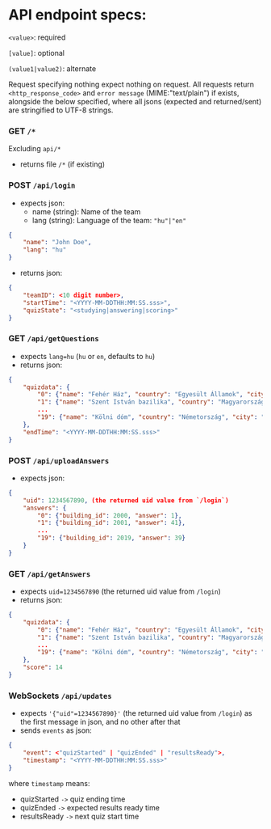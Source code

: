 # API endpoint specs:

`<value>`: required

`[value]`: optional

`(value1|value2)`: alternate


Request specifying nothing expect nothing on request.
All requests return `<http_response_code>` and `error message` (MIME:"text/plain") if exists, alongside the below specified, where all jsons (expected and returned/sent) are stringified to UTF-8 strings.


### GET `/*`
Excluding `api/*`
- returns file `/*` (if existing)

### POST `/api/login`
- expects json:
  - name (string): Name of the team
  - lang (string): Language of the team: `"hu"|"en"`
```json
{
    "name": "John Doe",
    "lang": "hu"
}
```
- returns json:
```json
{
    "teamID": <10 digit number>,
    "startTime": "<YYYY-MM-DDTHH:MM:SS.sss>",
    "quizState": "<studying|answering|scoring>"
}
```

### GET `/api/getQuestions`
- expects `lang=hu` (`hu` or `en`, defaults to `hu`)
- returns json:
```json
{
    "quizdata": {
        "0": {"name": "Fehér Ház", "country": "Egyesült Államok", "city": "Washington", "building_id": 2000},
        "1": {"name": "Szent István bazilika", "country": "Magyarország", "city": "Budapest", "building_id": 2001},
        ...
        "19": {"name": "Kölni dóm", "country": "Németország", "city": "Köln", "building_id": 2019}
    },
    "endTime": "<YYYY-MM-DDTHH:MM:SS.sss>"
}
```

### POST `/api/uploadAnswers`
- expects json:
```json
{
    "uid": 1234567890, (the returned uid value from `/login`)
    "answers": {
        "0": {"building_id": 2000, "answer": 1},
        "1": {"building_id": 2001, "answer": 41},
        ...
        "19": {"building_id": 2019, "answer": 39}
    }
}
```

### GET `/api/getAnswers`
- expects `uid=1234567890` (the returned uid value from `/login`)
- returns json:
```json
{
    "quizdata": {
        "0": {"name": "Fehér Ház", "country": "Egyesült Államok", "city": "Washington", "number": 1, "correct": true},
        "1": {"name": "Szent István bazilika", "country": "Magyarország", "city": "Budapest", "number": 41, "correct": true},
        ...
        "19": {"name": "Kölni dóm", "country": "Németország", "city": "Köln", "number": 39, "correct": false}
    },
    "score": 14
}
```

### WebSockets `/api/updates`
- expects `'{"uid"=1234567890}'` (the returned uid value from `/login`) as the first message in json, and no other after that
- sends `events` as json:
```json
{
    "event": <"quizStarted" | "quizEnded" | "resultsReady">,
    "timestamp": "<YYYY-MM-DDTHH:MM:SS.sss>"
}
```
where `timestamp` means:
  - quizStarted `->` quiz ending time
  - quizEnded `->` expected results ready time
  - resultsReady `->` next quiz start time

